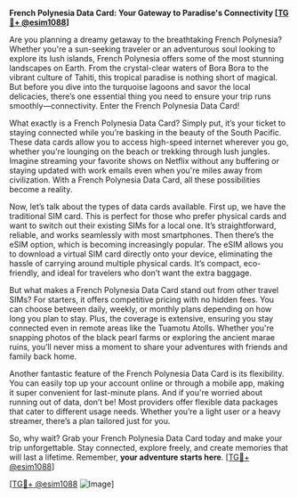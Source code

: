 **French Polynesia Data Card: Your Gateway to Paradise's Connectivity [[TG💪+ @esim1088](https://t.me/s/esim1088)]**

Are you planning a dreamy getaway to the breathtaking French Polynesia? Whether you're a sun-seeking traveler or an adventurous soul looking to explore its lush islands, French Polynesia offers some of the most stunning landscapes on Earth. From the crystal-clear waters of Bora Bora to the vibrant culture of Tahiti, this tropical paradise is nothing short of magical. But before you dive into the turquoise lagoons and savor the local delicacies, there’s one essential thing you need to ensure your trip runs smoothly—connectivity. Enter the French Polynesia Data Card!

What exactly is a French Polynesia Data Card? Simply put, it’s your ticket to staying connected while you’re basking in the beauty of the South Pacific. These data cards allow you to access high-speed internet wherever you go, whether you're lounging on the beach or trekking through lush jungles. Imagine streaming your favorite shows on Netflix without any buffering or staying updated with work emails even when you're miles away from civilization. With a French Polynesia Data Card, all these possibilities become a reality.

Now, let’s talk about the types of data cards available. First up, we have the traditional SIM card. This is perfect for those who prefer physical cards and want to switch out their existing SIMs for a local one. It’s straightforward, reliable, and works seamlessly with most smartphones. Then there’s the eSIM option, which is becoming increasingly popular. The eSIM allows you to download a virtual SIM card directly onto your device, eliminating the hassle of carrying around multiple physical cards. It’s compact, eco-friendly, and ideal for travelers who don’t want the extra baggage.

But what makes a French Polynesia Data Card stand out from other travel SIMs? For starters, it offers competitive pricing with no hidden fees. You can choose between daily, weekly, or monthly plans depending on how long you plan to stay. Plus, the coverage is extensive, ensuring you stay connected even in remote areas like the Tuamotu Atolls. Whether you're snapping photos of the black pearl farms or exploring the ancient marae ruins, you’ll never miss a moment to share your adventures with friends and family back home.

Another fantastic feature of the French Polynesia Data Card is its flexibility. You can easily top up your account online or through a mobile app, making it super convenient for last-minute plans. And if you're worried about running out of data, don’t be! Most providers offer flexible data packages that cater to different usage needs. Whether you’re a light user or a heavy streamer, there’s a plan tailored just for you.

So, why wait? Grab your French Polynesia Data Card today and make your trip unforgettable. Stay connected, explore freely, and create memories that will last a lifetime. Remember, **your adventure starts here**. [[TG💪+ @esim1088](https://t.me/s/esim1088)]

[[TG💪+ @esim1088](https://t.me/s/esim1088) ![Image](https://i.postimg.cc/Y0z9fWf4/image.png)]